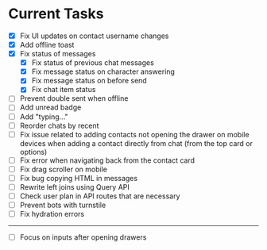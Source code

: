 # Current Tasks

- [X] Fix UI updates on contact username changes
- [x] Add offline toast
- [x] Fix status of messages
  - [x] Fix status of previous chat messages
  - [x] Fix message status on character answering
  - [x] Fix message status on before send
  - [x] Fix chat item status
- [ ] Prevent double sent when offline
- [ ] Add unread badge
- [ ] Add "typing..."
- [ ] Reorder chats by recent
- [ ] Fix issue related to adding contacts not opening the drawer on mobile devices when adding a contact directly from chat (from the top card or options)
- [ ] Fix error when navigating back from the contact card
- [ ] Fix drag scroller on mobile
- [ ] Fix bug copying HTML in messages
- [ ] Rewrite left joins using Query API
- [ ] Check user plan in API routes that are necessary
- [ ] Prevent bots with turnstile
- [ ] Fix hydration errors

---
- [ ] Focus on inputs after opening drawers
